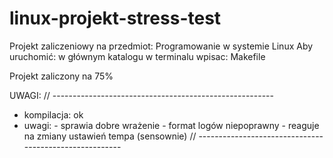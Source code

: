# linux-projekt-stress-test

Projekt zaliczeniowy na przedmiot: Programowanie w systemie Linux
Aby uruchomić: w głównym katalogu w terminalu wpisac: Makefile

Projekt zaliczony na 75%

UWAGI:
// -------------------------------------------------------
+ kompilacja: ok
+ uwagi:
         - sprawia dobre wrażenie
         - format logów niepoprawny
         - reaguje na zmiany ustawień tempa (sensownie)
// -------------------------------------------------------
